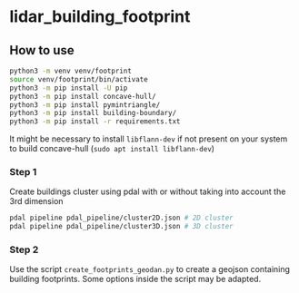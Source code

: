 # lidar_building_footprint

## How to use

```bash
python3 -m venv venv/footprint
source venv/footprint/bin/activate
python3 -m pip install -U pip
python3 -m pip install concave-hull/
python3 -m pip install pymintriangle/
python3 -m pip install building-boundary/
python3 -m pip install -r requirements.txt
```
It might be necessary to install `libflann-dev` if not present on your system to build concave-hull (`sudo apt install libflann-dev`)

### Step 1

Create buildings cluster using pdal with or without taking into account the 3rd dimension

```bash
pdal pipeline pdal_pipeline/cluster2D.json # 2D cluster
pdal pipeline pdal_pipeline/cluster3D.json # 3D cluster
```

### Step 2

Use the script `create_footprints_geodan.py` to create a geojson containing building footprints. 
Some options inside the script may be adapted.
